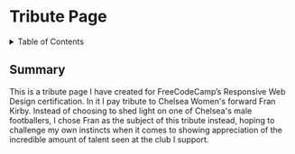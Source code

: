 # Tribute Page

<details>
    <summary>Table of Contents</summary>
        - Summary[#header]  
        - Text  
        - Text  
</details>

## Summary

This is a tribute page I have created for FreeCodeCamp’s Responsive Web Design certification. In it I pay tribute to Chelsea Women's forward Fran Kirby. Instead of choosing to shed light on one of Chelsea's male footballers, I chose Fran as the subject of this tribute instead, hoping to challenge my own instincts when it comes to showing appreciation of the incredible amount of talent seen at the club I support.

